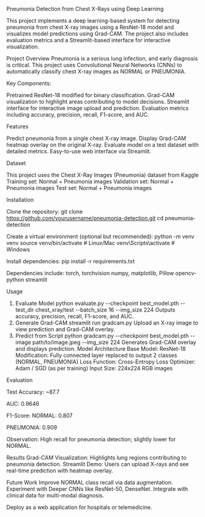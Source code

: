Pneumonia Detection from Chest X-Rays using Deep Learning

This project implements a deep learning-based system for detecting pneumonia from chest X-ray images using a ResNet-18 model and visualizes model predictions using Grad-CAM. The project also includes evaluation metrics and a Streamlit-based interface for interactive visualization.

Project Overview
Pneumonia is a serious lung infection, and early diagnosis is critical. This project uses Convolutional Neural Networks (CNNs) to automatically classify chest X-ray images as NORMAL or PNEUMONIA.

Key Components:

Pretrained ResNet-18 modified for binary classification.
Grad-CAM visualization to highlight areas contributing to model decisions.
Streamlit interface for interactive image upload and prediction.
Evaluation metrics including accuracy, precision, recall, F1-score, and AUC.

Features

Predict pneumonia from a single chest X-ray image.
Display Grad-CAM heatmap overlay on the original X-ray.
Evaluate model on a test dataset with detailed metrics.
Easy-to-use web interface via Streamlit.

Dataset

This project uses the Chest X-Ray Images (Pneumonia) dataset from Kaggle
Training set: Normal + Pneumonia images
Validation set: Normal + Pneumonia images
Test set: Normal + Pneumonia images

Installation

Clone the repository:
git clone https://github.com/yourusername/pneumonia-detection.git
cd pneumonia-detection

Create a virtual environment (optional but recommended):
python -m venv venv
source venv/bin/activate  # Linux/Mac
venv\Scripts\activate     # Windows

Install dependencies:
pip install -r requirements.txt

Dependencies include:
torch, torchvision
numpy, matplotlib, Pillow
opencv-python
streamlit

Usage
1. Evaluate Model
python evaluate.py --checkpoint best_model.pth --test_dir chest_xray/test --batch_size 16 --img_size 224
Outputs accuracy, precision, recall, F1-score, and AUC.
2. Generate Grad-CAM
streamlit run gradcam.py
Upload an X-ray image to view prediction and Grad-CAM overlay.
3. Predict from Script
python gradcam.py --checkpoint best_model.pth --image path/to/image.jpeg --img_size 224
Generates Grad-CAM overlay and displays prediction.
Model Architecture
Base Model: ResNet-18
Modification: Fully connected layer replaced to output 2 classes (NORMAL, PNEUMONIA)
Loss Function: Cross-Entropy Loss
Optimizer: Adam / SGD (as per training)
Input Size: 224x224 RGB images

Evaluation

Test Accuracy: ~87.7

AUC: 0.9646

F1-Score:
NORMAL: 0.807

PNEUMONIA: 0.909

Observation: High recall for pneumonia detection; slightly lower for NORMAL.

Results
Grad-CAM Visualization: Highlights lung regions contributing to pneumonia detection.
Streamlit Demo: Users can upload X-rays and see real-time prediction with heatmap overlay.

Future Work
Improve NORMAL class recall via data augmentation.
Experiment with Deeper CNNs like ResNet-50, DenseNet.
Integrate with clinical data for multi-modal diagnosis.

Deploy as a web application for hospitals or telemedicine.
